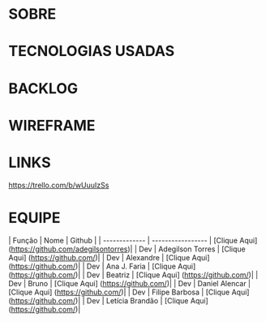 # SOBRE

# TECNOLOGIAS USADAS

# BACKLOG

# WIREFRAME

# LINKS
https://trello.com/b/wUuuIzSs

# EQUIPE


| Função        | Nome              | Github    |
| ------------- | ----------------- | [Clique Aqui] (https://github.com/adegilsontorres)|
| Dev           | Adegilson Torres  | [Clique Aqui] (https://github.com/)|
| Dev           | Alexandre         | [Clique Aqui] (https://github.com/)|
| Dev           | Ana J. Faria      | [Clique Aqui] (https://github.com/)|
| Dev           | Beatriz           | [Clique Aqui] (https://github.com/)|
| Dev           | Bruno             | [Clique Aqui] (https://github.com/)|
| Dev           | Daniel Alencar    | [Clique Aqui] (https://github.com/)|
| Dev           | Filipe Barbosa    | [Clique Aqui] (https://github.com/)|
| Dev           | Letícia Brandão   | [Clique Aqui] (https://github.com/)|


